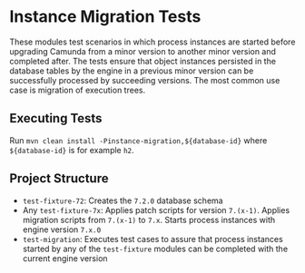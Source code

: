 Instance Migration Tests
========================

These modules test scenarios in which process instances are started before upgrading Camunda from a minor version to another minor version and completed after. The tests ensure that object instances persisted in the database tables by the engine in a previous minor version can be successfully processed by succeeding versions. The most common use case is migration of execution trees.

Executing Tests
---------------

Run `mvn clean install -Pinstance-migration,${database-id}` where `${database-id}` is for example `h2`.

Project Structure
-----------------

* `test-fixture-72`: Creates the `7.2.0` database schema
* Any `test-fixture-7x`: Applies patch scripts for version `7.(x-1)`. Applies migration scripts from `7.(x-1)` to `7.x`. Starts process instances with engine version `7.x.0`
* `test-migration`: Executes test cases to assure that process instances started by any of the `test-fixture` modules can be completed with the current engine version